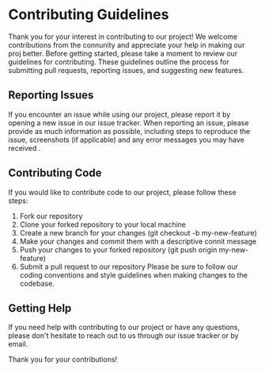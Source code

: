 # Contributing Guidelines
Thank you for your interest in contributing to our project! We welcome contributions from the connunity and appreciate your help in making our proj
better.
Before getting started, please take a moment to review our guidelines for contributing. These guidelines outline the process for submitting pull
requests, reporting issues, and suggesting new features.

## Reporting Issues
If you encounter an issue while using our project, please report it by opening a new issue in our issue tracker. When reporting an issue, please
provide as much information as possible, including steps to reproduce the issue, screenshots (if applicable)
and any error messages you may have
received .

## Contributing Code
If you would like to contribute code to our project, please follow these steps:

1. Fork our repository
2. Clone your forked repository to your local machine
3. Create a new branch for your changes (git checkout -b my-new-feature)
4. Make your changes and commit them with a descriptive connit message
5. Push your changes to your forked repository (git push origin my-new-feature)
6. Submit a pull request to our repository
Please be sure to follow our coding conventions and style guidelines when making changes to the codebase.

## Getting Help
If you need help with contributing to our project or have any questions, please don't hesitate to reach out to us through our issue tracker or by
email.

Thank you for your contributions!